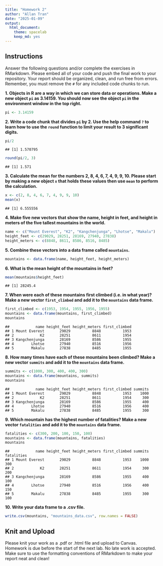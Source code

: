 ```yaml
---
title: "Homework 2"
author: "Allan Tran"
date: "2025-01-09"
output:
  html_document: 
    theme: spacelab
    keep_md: yes
---
```


## Instructions
Answer the following questions and/or complete the exercises in RMarkdown. Please embed all of your code and push the final work to your repository. Your report should be organized, clean, and run free from errors. Remember, you must remove the `#` for any included code chunks to run.  

**1. Objects in R are a way in which we can store data or operations. Make a new object `pi` as 3.14159. You should now see the object `pi` in the environment window in the top right.** 

``` r
pi <- 3.14159
```

**2. Write a code chunk that divides `pi` by 2. Use the help command `?` to learn how to use the `round` function to limit your result to 3 significant digits.**  

``` r
pi/2
```

```
## [1] 1.570795
```

``` r
round(pi/2, 3)
```

```
## [1] 1.571
```

**3. Calculate the mean for the numbers 2, 8, 4, 6, 7, 4, 9, 9, 10. Please start by making a new object `x` that holds these values then use `mean` to perform the calculation.**  

``` r
x <- c(2, 8, 4, 6, 7, 4, 9, 9, 10)
mean(x)
```

```
## [1] 6.555556
```

**4. Make five new vectors that show the name, height in feet, and height in meters of the five tallest mountains in the world.**

``` r
name <- c("Mount Everest", "K2", "Kangchenjunga", "Lhotse", "Makalu")
height_feet <- c(29029, 28251, 28169, 27940, 27838)
height_meters <- c(8848, 8611, 8586, 8516, 8485)
```

**5. Combine these vectors into a data frame called `mountains`.**

``` r
mountains <- data.frame(name, height_feet, height_meters)
```

**6. What is the mean height of the mountains in feet?**

``` r
mean(mountains$height_feet)
```

```
## [1] 28245.4
```

**7. When were each of these mountains first climbed (i.e. in what year)? Make a new vector `first_climbed` and add it to the `mountains` data frame.**

``` r
first_climbed <- c(1953, 1954, 1955, 1956, 1955)
mountains <- data.frame(mountains, first_climbed)
mountains
```

```
##            name height_feet height_meters first_climbed
## 1 Mount Everest       29029          8848          1953
## 2            K2       28251          8611          1954
## 3 Kangchenjunga       28169          8586          1955
## 4        Lhotse       27940          8516          1956
## 5        Makalu       27838          8485          1955
```

**8. How many times have each of these mountains been climbed? Make a new vector `summits` and add it to the `mountains` data frame.**

``` r
summits <- c(1000, 300, 400, 400, 300)
mountains <- data.frame(mountains, summits)
mountains
```

```
##            name height_feet height_meters first_climbed summits
## 1 Mount Everest       29029          8848          1953    1000
## 2            K2       28251          8611          1954     300
## 3 Kangchenjunga       28169          8586          1955     400
## 4        Lhotse       27940          8516          1956     400
## 5        Makalu       27838          8485          1955     300
```

**9. Which mountain has the highest number of fatalities? Make a new vector `fatalities` and add it to the `mountains` data frame.**

``` r
fatalities <- c(300, 200, 100, 150, 100)
mountains <- data.frame(mountains, fatalities)
mountains
```

```
##            name height_feet height_meters first_climbed summits fatalities
## 1 Mount Everest       29029          8848          1953    1000        300
## 2            K2       28251          8611          1954     300        200
## 3 Kangchenjunga       28169          8586          1955     400        100
## 4        Lhotse       27940          8516          1956     400        150
## 5        Makalu       27838          8485          1955     300        100
```

**10. Write your data frame to a .csv file.**

``` r
write.csv(mountains, "mountains_data.csv", row.names = FALSE)
```

## Knit and Upload
Please knit your work as a .pdf or .html file and upload to Canvas. Homework is due before the start of the next lab. No late work is accepted. Make sure to use the formatting conventions of RMarkdown to make your report neat and clean!  
